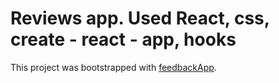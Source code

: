 # Reviews app. Used React, css, create - react - app, hooks

This project was bootstrapped with
[feedbackApp](https://google-barma.github.io/react-hw-04-feedback/).
